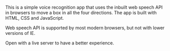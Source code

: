 This is a simple voice recognition app that uses the inbuilt web speech API in browsers to move a box in all the four directions.
The app is built with HTML, CSS and JavaScript.

Web speech API is supported by most modern browsers, but not with lower versions of IE.

Open with a live server to have a better experience.